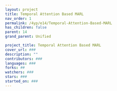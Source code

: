 ```yaml
---
layout: project
title: Temporal Attention Based MARL
nav_order: 1
permalink: /4yp/e14/Temporal-Attention-Based-MARL
has_children: false
parent: 14
grand_parent: Unified

project_title: Temporal Attention Based MARL
cover_url: ###
description: ""
contributors: ###
languages: ###
forks: ##
watchers: ###
stars: ###
started_on: ###
---
```

    